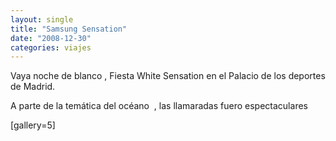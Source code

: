 ```yaml
---
layout: single
title: "Samsung Sensation"
date: "2008-12-30"
categories: viajes
---
```


Vaya noche de blanco , Fiesta White Sensation en el Palacio de los deportes de Madrid.

A parte de la temática del océano  , las llamaradas fuero espectaculares

\[gallery=5\]
